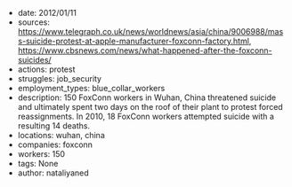 - date: 2012/01/11
- sources: https://www.telegraph.co.uk/news/worldnews/asia/china/9006988/mass-suicide-protest-at-apple-manufacturer-foxconn-factory.html, https://www.cbsnews.com/news/what-happened-after-the-foxconn-suicides/
- actions: protest
- struggles: job_security
- employment_types: blue_collar_workers
- description: 150 FoxConn workers in Wuhan, China threatened suicide and ultimately spent two days on the roof of their plant to protest forced reassignments. In 2010, 18 FoxConn workers attempted suicide with a resulting 14 deaths.
- locations: wuhan, china
- companies: foxconn
- workers: 150
- tags: None
- author: nataliyaned
